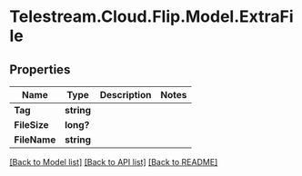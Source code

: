 # Telestream.Cloud.Flip.Model.ExtraFile
## Properties

Name | Type | Description | Notes
------------ | ------------- | ------------- | -------------
**Tag** | **string** |  | 
**FileSize** | **long?** |  | 
**FileName** | **string** |  | 

[[Back to Model list]](../README.md#documentation-for-models) [[Back to API list]](../README.md#documentation-for-api-endpoints) [[Back to README]](../README.md)

